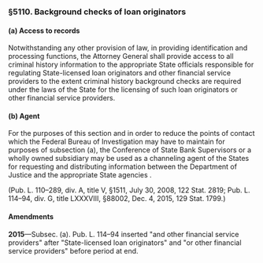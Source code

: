 ### §5110. Background checks of loan originators ###

#### (a) Access to records ####

Notwithstanding any other provision of law, in providing identification and processing functions, the Attorney General shall provide access to all criminal history information to the appropriate State officials responsible for regulating State-licensed loan originators and other financial service providers to the extent criminal history background checks are required under the laws of the State for the licensing of such loan originators or other financial service providers.

#### (b) Agent ####

For the purposes of this section and in order to reduce the points of contact which the Federal Bureau of Investigation may have to maintain for purposes of subsection (a), the Conference of State Bank Supervisors or a wholly owned subsidiary may be used as a channeling agent of the States for requesting and distributing information between the Department of Justice and the appropriate State agencies .

(Pub. L. 110–289, div. A, title V, §1511, July 30, 2008, 122 Stat. 2819; Pub. L. 114–94, div. G, title LXXXVIII, §88002, Dec. 4, 2015, 129 Stat. 1799.)

#### Amendments ####

**2015**—Subsec. (a). Pub. L. 114–94 inserted "and other financial service providers" after "State-licensed loan originators" and "or other financial service providers" before period at end.